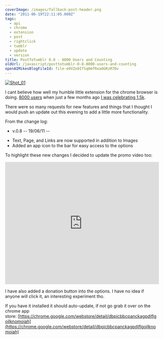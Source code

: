 ```yaml
---
coverImage: /images/fallback-post-header.png
date: "2011-06-19T22:11:05.000Z"
tags:
  - api
  - chrome
  - extension
  - post
  - rightclick
  - tumblr
  - update
  - version
title: PostToTumblr 0.8 - 8000 Users and Counting
oldUrl: /javascript/posttotumblr-0-8-8000-users-and-counting
openAIMikesBlogFileId: file-e0VZo0IfSq0mfRoaOGRzR7Dv
---
```


[![](https://www.mikecann.blog/wp-content/uploads/2011/06/Shot_01.png "Shot_01")](https://www.mikecann.blog/wp-content/uploads/2011/06/Shot_01.png)

I cant believe how well my humble little extension for the chrome browser is doing. [8000 users](https://chrome.google.com/webstore/developer/detail/dbpicbbcpanckagpdjflgojlknomoiah/publish-accepted) when just a few months ago [I was celebrating 1.5k](/posts/posttotumblrs-1628th-user-celebration/).

<!-- more -->

There were so many requests for new features and things that I thought I would push an update out this evening to add a little more functionality.

From the change log:

- v.0.8 -- 19/06/11 --

* Text, Page, and Links are now supported in addition to Images
* Added an app icon to the bar for easy access to the options

To highlight these new changes I decided to update the promo video too:

<iframe width="100%" height="400" src="https://www.youtube.com/embed/hvqjEXdAeqI" frameborder="0" allow="accelerometer; autoplay; clipboard-write; encrypted-media; gyroscope; picture-in-picture" allowfullscreen></iframe>

I have also added a donation button into the options. I have no idea if anyone will click it, an interesting experiment tho.

If you have it installed it should auto-update, if not go grab it over on the chrome app store: [https://chrome.google.com/webstore/detail/dbpicbbcpanckagpdjflgojlknomoiah](https://chrome.google.com/webstore/detail/dbpicbbcpanckagpdjflgojlknomoiah)
